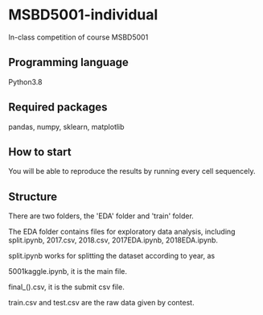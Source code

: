 # MSBD5001-individual
In-class competition of course MSBD5001
## Programming language
Python3.8
## Required packages
pandas, numpy, sklearn, matplotlib
## How to start
You will be able to reproduce the results by running every cell sequencely.
## Structure
There are two folders, the 'EDA' folder and 'train' folder.

The EDA folder contains files for exploratory data analysis, including split.ipynb, 2017.csv, 2018.csv, 2017EDA.ipynb, 2018EDA.ipynb.

split.ipynb works for splitting the dataset according to year, as 

5001kaggle.ipynb, it is the main file.

final_().csv, it is the submit csv file.

train.csv and test.csv are the raw data given by contest.
